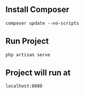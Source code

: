 ## Install Composer
```
composer update --no-scripts
```

## Run Project
```
php artisan serve
```

## Project will run at
```
localhost:8080
```
